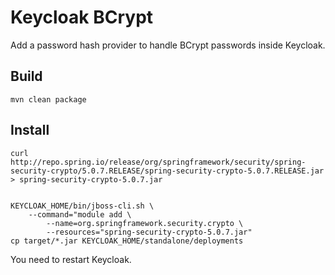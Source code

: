 # Keycloak BCrypt

Add a password hash provider to handle BCrypt passwords inside Keycloak.

## Build
```
mvn clean package
```

## Install
```
curl http://repo.spring.io/release/org/springframework/security/spring-security-crypto/5.0.7.RELEASE/spring-security-crypto-5.0.7.RELEASE.jar > spring-security-crypto-5.0.7.jar


KEYCLOAK_HOME/bin/jboss-cli.sh \
    --command="module add \
        --name=org.springframework.security.crypto \
        --resources="spring-security-crypto-5.0.7.jar"
cp target/*.jar KEYCLOAK_HOME/standalone/deployments
```

You need to restart Keycloak.